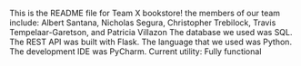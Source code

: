 This is the README file for Team X bookstore!
the members of our team include:
Albert Santana, Nicholas Segura, Christopher Trebilock, Travis Tempelaar-Garetson, and Patricia Villazon
The database we used was SQL.
The REST API was built with Flask.
The language that we used was Python.
The development IDE was PyCharm.
Current utility: Fully functional
